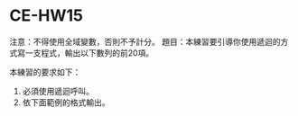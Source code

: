 # CE-HW15  
注意：不得使用全域變數，否則不予計分。
題目：本練習要引導你使用遞迴的方式寫一支程式，輸出以下數列的前20項。
 
本練習的要求如下：
1.	必須使用遞迴呼叫。
2.	依下面範例的格式輸出。
